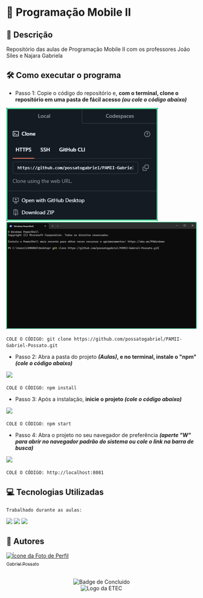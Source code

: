 # 📱 Programação Mobile II

## 📰 Descrição

Repositório das aulas de Programação Mobile II com os professores João Siles e Najara Gabriela 

## 🛠️ Como executar o programa 

- Passo 1: Copie o código do repositório e, **com o terminal, clone o repositório em uma pasta de fácil acesso *(ou cole o código abaixo)*** 
<img src = "img/Passo0.jpg">
<img src = "img/Passo1.jpg">

```COLE O CÓDIGO: git clone https://github.com/possatogabriel/PAMII-Gabriel-Possato.git```

- Passo 2: Abra a pasta do projeto ***(Aulas)*, e no terminal, instale o "npm" *(cole o código abaixo)***
<img src = "img/Passo2.jpg">

```COLE O CÓDIGO: npm install```

- Passo 3: Após a instalação, **inicie o projeto *(cole o código abaixo)***
<img src = "img/Passo3.jpg">

```COLE O CÓDIGO: npm start```

- Passo 4: Abra o projeto no seu navegador de preferência ***(aperte "W" para abrir no navegador padrão do sistema ou cole o link na barra de busca)***
<img src = "img/Passo4.jpg">

```COLE O CÓDIGO: http://localhost:8081```

## 💻 Tecnologias Utilizadas
`Trabalhado durante as aulas:`

<img src="https://cdn.jsdelivr.net/gh/devicons/devicon@latest/icons/typescript/typescript-original.svg" height = "40"/> <img src="https://cdn.jsdelivr.net/gh/devicons/devicon@latest/icons/react/react-original.svg" height = "40"/> <img src="./img/expo.svg" height = "40">

## 🙋 Autores
[<img loading="lazy" src="https://avatars.githubusercontent.com/u/136634888?v=4" width=80 alt = "Ícone da Foto de Perfil"> <br> <sub> Gabriel Possato </sub>](https://github.com/possatogabriel)
<br>
<br>
<p align = "center"> <img alt="Badge de Concluído" src="https://img.shields.io/badge/STATUS%20%20%20%20%20%20%20%20%20%20%20%20%20%20%20-em desenvolvimento-blue?style=for-the-badge"> <br/> <img src = "img/etec1.png" height = "50" alt = "Logo da ETEC"> </p>


